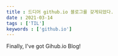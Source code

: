 ```yaml
---
title : 드디어 github.io 블로그를 갖게되었다.
date : 2021-03-14
tags : ['TIL']
keywords : ['github.io']
---
```


Finally, I've got Gihub.io Blog!
<script data-ad-client="ca-pub-1986476617358545" async src="https://pagead2.googlesyndication.com/pagead/js/adsbygoogle.js"></script>